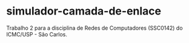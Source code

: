 # simulador-camada-de-enlace
Trabalho 2 para a disciplina de Redes de Computadores (SSC0142) do ICMC/USP - São Carlos.
